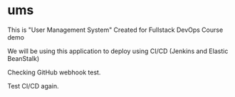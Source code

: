 # ums

This is "User Management System" Created for Fullstack DevOps Course demo

We will be using this application to deploy using CI/CD (Jenkins and Elastic BeanStalk) 

Checking GitHub webhook test.

Test CI/CD again.
